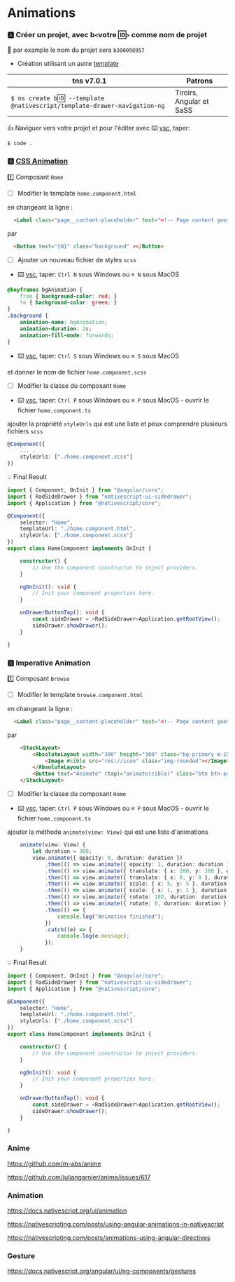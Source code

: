 # Animations


### :a: Créer un projet, avec b`<`votre :id:`>` comme nom de projet

:pushpin: par example le nom du projet sera `b300098957` 

* Création utilisant un autre [template](https://github.com/NativeScript/nativescript-app-templates)

|  tns v7.0.1                                                                  |  Patrons                          |
|------------------------------------------------------------------------------|-----------------------------------|
| `$ ns create b`:id:` --template @nativescript/template-drawer-navigation-ng` |  Tiroirs, Angular et SaSS         |

:+1: Naviguer vers votre projet et pour l'éditer avec :keyboard: [vsc](https://github.com/CollegeBoreal/Tutoriels/blob/master/W.Web/T.NativeScript/IDE.md), taper:

```
$ code .
```

### :b: [CSS Animation](https://docs.nativescript.org/ui/animation-css.html)


:one: Composant `Home`

- [ ] Modifier le template `home.component.html`


en changeant la ligne :

```html
  <Label class="page__content-placeholder" text="<!-- Page content goes here -->"></Label>
```

par 

```html
  <Button text="{N}" class="background" ></Button>
```

- [ ] Ajouter un nouveau fichier de styles `scss`

* :keyboard: [vsc](https://github.com/CollegeBoreal/Tutoriels/blob/master/W.Web/T.NativeScript/IDE.md), taper: `Ctrl N` sous Windows ou `⌘ N` sous MacOS

```css
@keyframes bgAnimation {
    from { background-color: red; }
    to { background-color: green; }
}
.background {
    animation-name: bgAnimation;
    animation-duration: 2s;
    animation-fill-mode: forwards;
}
```

* :keyboard: [vsc](https://github.com/CollegeBoreal/Tutoriels/blob/master/W.Web/T.NativeScript/IDE.md), taper: `Ctrl S` sous Windows ou `⌘ S` sous MacOS

et donner le nom de fichier `home.component.scss`

- [ ] Modifier la classe du composant `Home` 

* :keyboard: [vsc](https://github.com/CollegeBoreal/Tutoriels/blob/master/W.Web/T.NativeScript/IDE.md), taper: `Ctrl P` sous Windows ou `⌘ P` sous MacOS - ouvrir le fichier `home.component.ts`

ajouter la propriété `styleUrls` qui est une liste et peux comprendre plusieurs fichiers `scss`

```typescript
@Component({
    ... ,
    styleUrls: ["./home.component.scss"]
})
```

:bulb: Final Result

```typescript
import { Component, OnInit } from "@angular/core";
import { RadSideDrawer } from "nativescript-ui-sidedrawer";
import { Application } from "@nativescript/core";

@Component({
    selector: "Home",
    templateUrl: "./home.component.html",
    styleUrls: ["./home.component.scss"]
})
export class HomeComponent implements OnInit {

    constructor() {
        // Use the component constructor to inject providers.
    }

    ngOnInit(): void {
        // Init your component properties here.
    }

    onDrawerButtonTap(): void {
        const sideDrawer = <RadSideDrawer>Application.getRootView();
        sideDrawer.showDrawer();
    }

}
```

### :b: Imperative Animation

:one: Composant `Browse`

- [ ] Modifier le template `browse.component.html`


en changeant la ligne :

```html
  <Label class="page__content-placeholder" text="<!-- Page content goes here -->"></Label>
```

par 

```html
    <StackLayout>
        <AbsoluteLayout width="300" height="300" class="bg-primary m-15" borderRadius="20">
            <Image #cible src="res://icon" class="img-rounded"></Image>
        </AbsoluteLayout>
        <Button text="Animate" (tap)="animate(cible)" class="btn btn-primary btn-active"></Button>
    </StackLayout>
```

- [ ] Modifier la classe du composant `Home` 

* :keyboard: [vsc](https://github.com/CollegeBoreal/Tutoriels/blob/master/W.Web/T.NativeScript/IDE.md), taper: `Ctrl P` sous Windows ou `⌘ P` sous MacOS - ouvrir le fichier `home.component.ts`

ajouter la méthode `animate(view: View)` qui est une liste d'animations

```typescript
    animate(view: View) {
        let duration = 300;
        view.animate({ opacity: 0, duration: duration })
            .then(() => view.animate({ opacity: 1, duration: duration }))
            .then(() => view.animate({ translate: { x: 200, y: 200 }, duration: duration }))
            .then(() => view.animate({ translate: { x: 0, y: 0 }, duration: duration }))
            .then(() => view.animate({ scale: { x: 5, y: 5 }, duration: duration }))
            .then(() => view.animate({ scale: { x: 1, y: 1 }, duration: duration }))
            .then(() => view.animate({ rotate: 180, duration: duration }))
            .then(() => view.animate({ rotate: 0, duration: duration }))
            .then(() => {
                console.log("Animation finished");
            })
            .catch((e) => {
                console.log(e.message);
            });
    }
```

:bulb: Final Result

```typescript
import { Component, OnInit } from "@angular/core";
import { RadSideDrawer } from "nativescript-ui-sidedrawer";
import { Application } from "@nativescript/core";

@Component({
    selector: "Home",
    templateUrl: "./home.component.html",
    styleUrls: ["./home.component.scss"]
})
export class HomeComponent implements OnInit {

    constructor() {
        // Use the component constructor to inject providers.
    }

    ngOnInit(): void {
        // Init your component properties here.
    }

    onDrawerButtonTap(): void {
        const sideDrawer = <RadSideDrawer>Application.getRootView();
        sideDrawer.showDrawer();
    }

}
```


### Anime
https://github.com/m-abs/anime

https://github.com/juliangarnier/anime/issues/617

### Animation

https://docs.nativescript.org/ui/animation

https://nativescripting.com/posts/using-angular-animations-in-nativescript

https://nativescripting.com/posts/animations-using-angular-directives


### Gesture

https://docs.nativescript.org/angular/ui/ng-components/gestures
